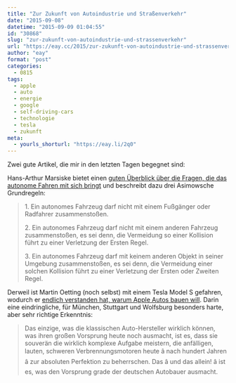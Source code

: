 ```yaml
---
title: "Zur Zukunft von Autoindustrie und Straßenverkehr"
date: "2015-09-08"
datetime: "2015-09-09 01:04:55"
id: "30868"
slug: "zur-zukunft-von-autoindustrie-und-strassenverkehr"
url: "https://eay.cc/2015/zur-zukunft-von-autoindustrie-und-strassenverkehr/"
author: "eay"
format: "post"
categories:
  - 0815
tags:
  - apple
  - auto
  - energie
  - google
  - self-driving-cars
  - technologie
  - tesla
  - zukunft
meta:
  - yourls_shorturl: "https://eay.li/2q0"
---
```


Zwei gute Artikel, die mir in den letzten Tagen begegnet sind:

Hans-Arthur Marsiske bietet einen [guten Überblick über die Fragen, die das autonome Fahren mit sich bringt](http://heise.de/tp/artikel/45/45810/1.html) und beschreibt dazu drei Asimowsche Grundregeln:

> 1\. Ein autonomes Fahrzeug darf nicht mit einem Fußgänger oder Radfahrer zusammenstoßen.
> 
> 2\. Ein autonomes Fahrzeug darf nicht mit einem anderen Fahrzeug zusammenstoßen, es sei denn, die Vermeidung so einer Kollision führt zu einer Verletzung der Ersten Regel.
> 
> 3\. Ein autonomes Fahrzeug darf mit keinem anderen Objekt in seiner Umgebung zusammenstoßen, es sei denn, die Vermeidung einer solchen Kollision führt zu einer Verletzung der Ersten oder Zweiten Regel.

Derweil ist Martin Oetting (noch selbst) mit einem Tesla Model S gefahren, wodurch er [endlich verstanden hat, warum Apple Autos bauen will](http://omnipolis.com/dank-tesla-habe-ich-endlich-verstanden-warum-apple-autos-bauen-will/). Darin eine eindringliche, für München, Stuttgart und Wolfsburg besonders harte, aber sehr richtige Erkenntnis:

> Das einzige, was die klassischen Auto-Hersteller wirklich können, was ihren großen Vorsprung heute noch ausmacht, ist es, dass sie souverän die wirklich komplexe Aufgabe meistern, die anfälligen, lauten, schweren Verbrennungsmotoren heute â nach hundert Jahren â zur absoluten Perfektion zu beherrschen. Das â und das allein! â ist es, was den Vorsprung grade der deutschen Autobauer ausmacht.

